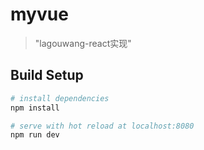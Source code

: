 # myvue

> \"lagouwang-react实现\"

## Build Setup

``` bash
# install dependencies
npm install

# serve with hot reload at localhost:8080
npm run dev

```